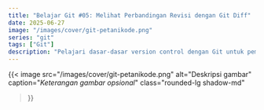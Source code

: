 ```yaml
---
title: "Belajar Git #05: Melihat Perbandingan Revisi dengan Git Diff"
date: 2025-06-27
image: "/images/cover/git-petanikode.png"
series: "git"
tags: ["Git"]
description: "Pelajari dasar-dasar version control dengan Git untuk pemula."
---
```


{{< image 
    src="/images/cover/git-petanikode.png" 
    alt="Deskripsi gambar" 
    caption="*Keterangan gambar opsional*" 
    class="rounded-lg shadow-md"
>}}